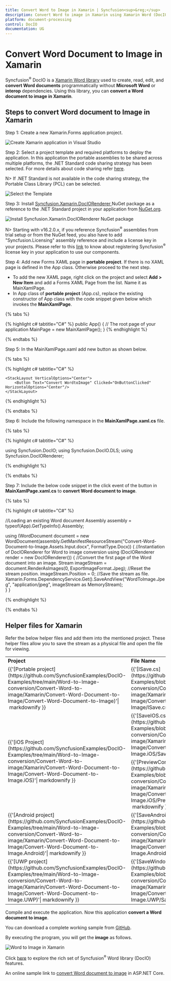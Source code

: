 ```yaml
---
title: Convert Word to Image in Xamarin | Syncfusion<sup>&reg;</sup>
description: Convert Word to image in Xamarin using Xamarin Word (DocIO) library without Microsoft Word or interop dependencies.
platform: document-processing
control: DocIO
documentation: UG
---
```


# Convert Word Document to Image in Xamarin

Syncfusion<sup>&reg;</sup> DocIO is a [Xamarin Word library](https://www.syncfusion.com/document-processing/word-framework/xamarin/word-library) used to create, read, edit, and **convert Word documents** programmatically without **Microsoft Word** or **interop** dependencies. Using this library, you can **convert a Word document to image in Xamarin**.

## Steps to convert Word document to Image in Xamarin

Step 1: Create a new Xamarin.Forms application project.

![Create Xamarin application in Visual Studio](Xamarin_images/Create-Project-WordtoPDF.png)

Step 2: Select a project template and required platforms to deploy the application. In this application the portable assemblies to be shared across multiple platforms, the .NET Standard code sharing strategy has been selected. For more details about code sharing refer [here](https://learn.microsoft.com/en-us/xamarin/cross-platform/app-fundamentals/code-sharing).

N> If .NET Standard is not available in the code sharing strategy, the Portable Class Library (PCL) can be selected.

![Select the Template](Xamarin_images/Template_WordtoPDF.png)

Step 3: Install [Syncfusion.Xamarin.DocIORenderer ](https://www.nuget.org/packages/Syncfusion.Xamarin.DocIORenderer) NuGet package as a reference to the .NET Standard project in your application from [NuGet.org](https://www.nuget.org/).

![Install Syncfusion.Xamarin.DocIORenderer NuGet package](Xamarin_images/Nuget-Package-WordtoPDF.png)

N> Starting with v16.2.0.x, if you reference Syncfusion<sup>&reg;</sup> assemblies from trial setup or from the NuGet feed, you also have to add "Syncfusion.Licensing" assembly reference and include a license key in your projects. Please refer to this [link](https://help.syncfusion.com/common/essential-studio/licensing/overview) to know about registering Syncfusion<sup>&reg;</sup> license key in your application to use our components.

Step 4: Add new Forms XAML page in **portable project**. If there is no XAML page is defined in the App class. Otherwise proceed to the next step.
<ul>
<li>
To add the new XAML page, right click on the project and select <b>Add > New Item</b> and add a Forms XAML Page from the list. Name it as MainXamlPage.
</li>
<li>
In App class of <b>portable project</b> (App.cs), replace the existing constructor of App class with the code snippet given below which invokes the <b>MainXamlPage</b>.
</li>
</ul>

{% tabs %}

{% highlight c# tabtitle="C#" %}
public App()
{
  // The root page of your application
  MainPage = new MainXamlPage();
}
{% endhighlight %}

{% endtabs %}

Step 5: In the MainXamlPage.xaml add new button as shown below.

{% tabs %}

{% highlight c# tabtitle="C#" %}

<?xml version="1.0" encoding="utf-8" ?>
<ContentPage xmlns="http://xamarin.com/schemas/2014/forms"
             xmlns:x="http://schemas.microsoft.com/winfx/2009/xaml"
             x:Class="Convert_Word_Document_to_Image.MainPage">

    <StackLayout VerticalOptions="Center">
        <Button Text="Convert WordtoImage" Clicked="OnButtonClicked" HorizontalOptions="Center"/>
    </StackLayout>
</ContentPage>

{% endhighlight %}

{% endtabs %}

Step 6: Include the following namespace in the **MainXamlPage.xaml.cs** file.

{% tabs %}

{% highlight c# tabtitle="C#" %}

using Syncfusion.DocIO;
using Syncfusion.DocIO.DLS;
using Syncfusion.DocIORenderer;

{% endhighlight %}

{% endtabs %}

Step 7: Include the below code snippet in the click event of the button in **MainXamlPage.xaml.cs** to **convert Word document to image**.

{% tabs %}

{% highlight c# tabtitle="C#" %}

//Loading an existing Word document
Assembly assembly = typeof(App).GetTypeInfo().Assembly;

using (WordDocument document = new WordDocument(assembly.GetManifestResourceStream("Convert-Word-Document-to-Image.Assets.Input.docx", FormatType.Docx))
{
  //Instantiation of DocIORenderer for Word to image conversion
   using (DocIORenderer render = new DocIORenderer())
  {
    //Convert the first page of the Word document into an image.
    Stream imageStream = document.RenderAsImages(0, ExportImageFormat.Jpeg);
    //Reset the stream position.
    imageStream.Position = 0;
    //Save the stream as file.
    Xamarin.Forms.DependencyService.Get<ISave>().SaveAndView("WordToImage.Jpeg", "application/jpeg", imageStream as MemoryStream);                  
  }
}

{% endhighlight %}

{% endtabs %}

## Helper files for Xamarin

Refer the below helper files and add them into the mentioned project. These helper files allow you to save the stream as a physical file and open the file for viewing.

<table>
  <tr>
  <td>
    <b>Project</b>
  </td>
  <td>
    <b>File Name</b>
  </td>
  <td>
    <b>Summary</b>
  </td>
  </tr>
  <tr>
  <td>
    {{'[Portable project](https://github.com/SyncfusionExamples/DocIO-Examples/tree/main/Word-to-Image-conversion/Convert-Word-to-image/Xamarin/Convert-Word-Document-to-Image/Convert-Word-Document-to-Image)'| markdownify }}
  </td>
  <td>
    {{'[ISave.cs](https://github.com/SyncfusionExamples/DocIO-Examples/blob/main/Word-to-Image-conversion/Convert-Word-to-image/Xamarin/Convert-Word-Document-to-Image/Convert-Word-Document-to-Image/ISave.cs)'| markdownify }}
  </td>
  <td>Represent the base interface for save operation
  </td>
  </tr>
  <tr>
  <td rowspan="2">
    {{'[iOS Project](https://github.com/SyncfusionExamples/DocIO-Examples/tree/main/Word-to-Image-conversion/Convert-Word-to-image/Xamarin/Convert-Word-Document-to-Image/Convert-Word-Document-to-Image.iOS)'| markdownify }}
  </td>
  <td>
    {{'[SaveIOS.cs](https://github.com/SyncfusionExamples/DocIO-Examples/blob/main/Word-to-Image-conversion/Convert-Word-to-image/Xamarin/Convert-Word-Document-to-Image/Convert-Word-Document-to-Image.iOS/SaveIOS.cs)'| markdownify }}
  </td>
  <td>
    Save implementation for iOS device
  </td>
  </tr>
  <tr>
  <td>
    {{'[PreviewControllerDS.cs](https://github.com/SyncfusionExamples/DocIO-Examples/blob/main/Word-to-Image-conversion/Convert-Word-to-image/Xamarin/Convert-Word-Document-to-Image/Convert-Word-Document-to-Image.iOS/PreviewControllerDS.cs)'| markdownify }}
  </td>
  <td>
    Helper class for viewing the <b>Word document</b> in iOS device
  </td>
  </tr>
  <tr>
  <td>
    {{'[Android project](https://github.com/SyncfusionExamples/DocIO-Examples/tree/main/Word-to-Image-conversion/Convert-Word-to-image/Xamarin/Convert-Word-Document-to-Image/Convert-Word-Document-to-Image.Android)'| markdownify }}
  </td>
  <td>
   {{'[SaveAndroid.cs](https://github.com/SyncfusionExamples/DocIO-Examples/blob/main/Word-to-Image-conversion/Convert-Word-to-image/Xamarin/Convert-Word-Document-to-Image/Convert-Word-Document-to-Image.Android/SaveAndroid.cs)'| markdownify }}
  </td>
  <td>Save implementation for Android device
  </td>
  </tr>
  <tr>
  <td>
    {{'[UWP project](https://github.com/SyncfusionExamples/DocIO-Examples/tree/main/Word-to-Image-conversion/Convert-Word-to-image/Xamarin/Convert-Word-Document-to-Image/Convert-Word-Document-to-Image.UWP)'| markdownify }}
  </td>
  <td>
    {{'[SaveWindows.cs](https://github.com/SyncfusionExamples/DocIO-Examples/blob/main/Word-to-Image-conversion/Convert-Word-to-image/Xamarin/Convert-Word-Document-to-Image/Convert-Word-Document-to-Image.UWP/SaveWindows.cs)'| markdownify }}
  </td>
  <td>Save implementation for UWP device.
  </td>
  </tr>
</table>

Compile and execute the application. Now this application **convert a Word document to image**.

You can download a complete working sample from [GitHub](https://github.com/SyncfusionExamples/DocIO-Examples/tree/main/Word-to-Image-conversion/Convert-Word-to-image/Xamarin).

By executing the program, you will get the **image** as follows.

![Word to Image in Xamarin](WordToPDF_images/Output-WordtoImage.png)      

Click [here](https://www.syncfusion.com/document-processing/word-framework/xamarin) to explore the rich set of Syncfusion<sup>&reg;</sup> Word library (DocIO) features. 

An online sample link to [convert Word document to image](https://ej2.syncfusion.com/aspnetcore/Word/WordToImage#/material3) in ASP.NET Core. 